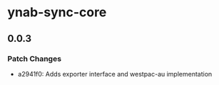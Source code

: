 # ynab-sync-core

## 0.0.3
### Patch Changes

- a2941f0: Adds exporter interface and westpac-au implementation
